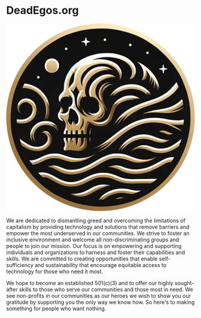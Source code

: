 # DeadEgos.org
![DeadEgo's logo of a skull in a flowing design](https://raw.githubusercontent.com/DeadEgos/deadegos.org/main/priv/static/images/logo.png)

We are dedicated to dismantling greed and overcoming the limitations of capitalism by providing technology and solutions that remove barriers and empower the most underserved in our communities. We strive to foster an inclusive environment and welcome all non-discriminating groups and people to join our mission. Our focus is on empowering and supporting individuals and organizations to harness and foster their capabilities and skills. We are committed to creating opportunities that enable self-sufficiency and sustainability that encourage equitable access to technology for those who need it most.

We hope to become an established 501(c)(3) and to offer our highly sought-after skills to those who serve our communities and those most in need. We see non-profits in our communities as our heroes we wish to show you our gratitude by supporting you the only way we know how. So here's to making something for people who want nothing.
